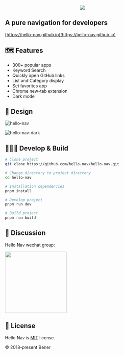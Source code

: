 <div align="center"><img src="./doc/images/logo-text.png" /></div>

## A pure navigation for developers

[https://hello-nav.github.io](https://hello-nav.github.io)

## 🗺 Features

- 300+ popular apps
- Keyword Search
- Quickly open GitHub links
- List and Category display
- Set favorites app
- Chrome new-tab extension
- Dark mode

## 🎨 Design

![hello-nav](./doc/images/hello-nav.png)

![hello-nav-dark](./doc/images/hello-nav-dark.png)

## 👩🏻‍💻 Develop & Build

```bash
# Clone project
git clone https://github.com/hello-nav/hello-nav.git

# Change directory to project directory
cd hello-nav

# Installation dependencies
pnpm install

# Develop project
pnpm run dev
```

```bash
# Build project
pnpm run build
```

## 💬 Discussion

Hello Nav wechat group:

<img width="200" src="https://github.com/hello-nav/hello-nav/assets/19926530/8ce06d1b-eec4-4e91-84ec-c91076e1f2f6" />

## 📄 License

Hello Nav is [MIT](https://github.com/hello-nav/hello-nav/blob/master/LICENSE) license.

© 2018-present Bener
